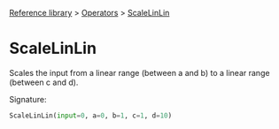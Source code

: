 [Reference library](../index.md) > [Operators](index.md) > [ScaleLinLin](scalelinlin.md)

# ScaleLinLin

Scales the input from a linear range (between a and b) to a linear range (between c and d).

Signature:
```python
ScaleLinLin(input=0, a=0, b=1, c=1, d=10)
```
